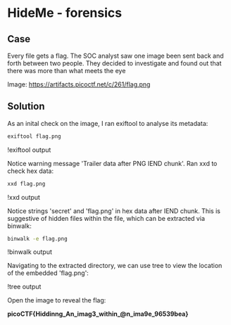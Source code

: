 # HideMe - forensics

## Case

Every file gets a flag. The SOC analyst saw one image been sent back and forth between two people. They decided to investigate and found out that there was more than what meets the eye 

Image: https://artifacts.picoctf.net/c/261/flag.png

## Solution

As an inital check on the image, I ran exiftool to analyse its metadata:

```bash
exiftool flag.png
```

!exiftool output

Notice warning message 'Trailer data after PNG IEND chunk'. Ran xxd to check hex data:

```bash 
xxd flag.png
```

!xxd output

Notice strings 'secret' and 'flag.png' in hex data after IEND chunk. This is suggestive of hidden files within the file, which can be extracted via binwalk:

```bash
binwalk -e flag.png
```

!binwalk output

Navigating to the extracted directory, we can use tree to view the location of the embedded 'flag.png':

!tree output

Open the image to reveal the flag:

**picoCTF{Hiddinng_An_imag3_within_@n_ima9e_96539bea}**


